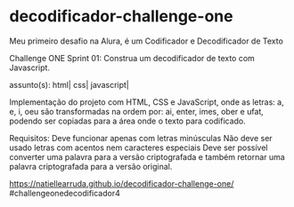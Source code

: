 # decodificador-challenge-one
Meu primeiro desafio na Alura, é um Codificador e Decodificador de Texto

Challenge ONE Sprint 01: Construa um decodificador de texto com Javascript.

assunto(s): html| css| javascript|

Implementação do projeto com HTML, CSS e JavaScript, onde as letras: a, e, i, oeu são transformadas na ordem por: ai, enter, imes, ober e ufat, podendo ser copiadas para a área onde o texto para codificado.

Requisitos: Deve funcionar apenas com letras minúsculas Não deve ser usado letras com acentos nem caracteres especiais Deve ser possível converter uma palavra para a versão criptografada e também retornar uma palavra criptografada para a versão original. 

https://natiellearruda.github.io/decodificador-challenge-one/
#challengeonedecodificador4
